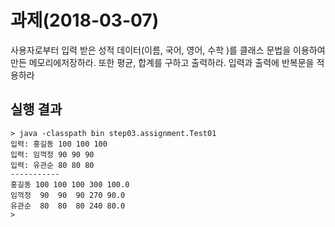 # 과제(2018-03-07)
사용자로부터 입력 받은 성적 데이터(이름, 국어, 영어, 수학 )를 클래스 문법을 
이용하여 만든 메모리에저장하라. 또한 평균, 합계를 구하고 출력하라.
입력과 출력에 반복문을 적용하라
## 실행 결과
```
> java -classpath bin step03.assignment.Test01
입력: 홍길동 100 100 100
입력: 임꺽정 90 90 90
입력: 유관순 80 80 80
-----------
홍길동 100 100 100 300 100.0
임꺽정  90  90  90 270 90.0
유관순  80  80  80 240 80.0 
>
``` 